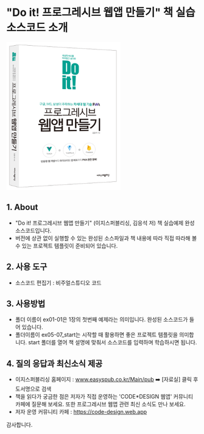 # "Do it! 프로그레시브 웹앱 만들기" 책 실습 소스코드 소개

<img src="https://github.com/codedesign-webapp/pwa-about/blob/master/images/pwa-img-3d.png" width="300" height="389">

## 1. About
- "Do it! 프로그레시브 웹앱 만들기" (이지스퍼블리싱, 김응석 저) 책 실습예제 완성 소스코드입니다.
- 버전에 상관 없이 실행할 수 있는 완성된 소스파일과 책 내용에 따라 직접 따라해 볼 수 있는 프로젝트 템플릿이 준비되어 있습니다.

## 2. 사용 도구
- 소스코드 편집기 : 비주얼스튜디오 코드

## 3. 사용방법
- 폴더 이름이 ex01-01은 1장의 첫번째 예제라는 의미입니다. 완성된 소스코드가 들어 있습니다.  
- 폴더이름이 ex05-07_start는 시작할 때 활용하면 좋은 프로젝트 템플릿을 의미합니다. start 폴더를 열어 책 설명에 맞춰서 소스코드를 입력하며 학습하시면 됩니다. 

## 4. 질의 응답과 최신소식 제공
- 이지스퍼블리싱 홈페이지 : www.easyspub.co.kr/Main/pub :arrow_right: [자료실] 클릭 후 도서명으로 검색
- 책을 읽다가 궁금한 점은 저자가 직접 운영하는 'CODE*DESIGN 웹앱' 커뮤니티 카페에 질문해 보세요. 또한 프로그레시브 웹앱 관련 최신 소식도 만나 보세요.
- 저자 운영 커뮤니티 카페 : https://code-design.web.app

감사합니다. 
